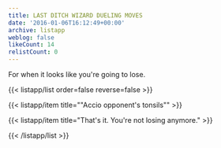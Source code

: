 ```yaml
---
title: LAST DITCH WIZARD DUELING MOVES
date: '2016-01-06T16:12:49+00:00'
archive: listapp
weblog: false
likeCount: 14
relistCount: 0
---
```


For when it looks like you're going to lose.

<!--more-->

{{< listapp/list order=false reverse=false >}}

   {{< listapp/item title="\"Accio opponent's tonsils\"" >}}

   {{< listapp/item title="That's it. You're not losing anymore." >}}

{{< /listapp/list >}}
